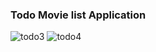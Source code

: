 ### Todo Movie list Application
![todo3](https://github.com/F172000/Todomovies/assets/63119868/15da3c7e-ec99-4f9e-9332-ea3bbaee8036)
![todo4](https://github.com/F172000/Todomovies/assets/63119868/e823db87-29f5-4fbe-b268-17670f099da5)

